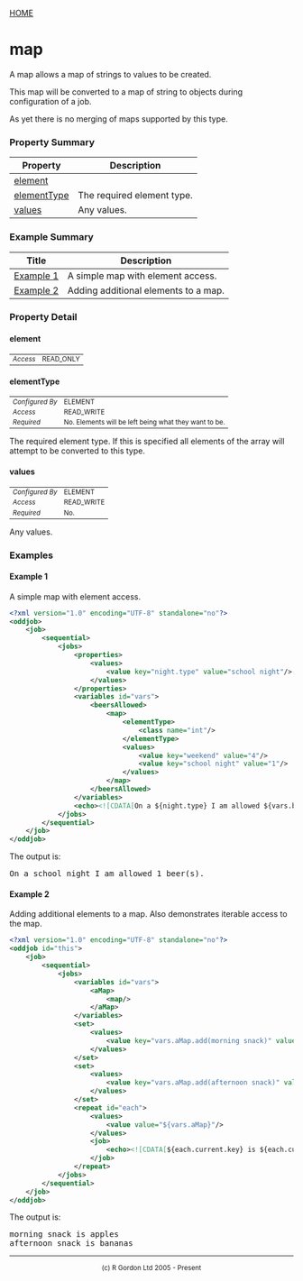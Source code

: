 [HOME](../../../../README.md)
# map

A map allows a map of strings to values to be created.


This map will be converted to a map of string to objects during configuration
of a job.


As yet there is no merging of maps supported by this type.

### Property Summary

| Property | Description |
| -------- | ----------- |
| [element](#propertyelement) |  | 
| [elementType](#propertyelementType) | The required element type. | 
| [values](#propertyvalues) | Any values. | 


### Example Summary

| Title | Description |
| ----- | ----------- |
| [Example 1](#example1) | A simple map with element access. |
| [Example 2](#example2) | Adding additional elements to a map. |


### Property Detail
#### element <a name="propertyelement"></a>

<table style='font-size:smaller'>
      <tr><td><i>Access</i></td><td>READ_ONLY</td></tr>
</table>



#### elementType <a name="propertyelementType"></a>

<table style='font-size:smaller'>
      <tr><td><i>Configured By</i></td><td>ELEMENT</td></tr>
      <tr><td><i>Access</i></td><td>READ_WRITE</td></tr>
      <tr><td><i>Required</i></td><td>No. Elements will be left being what they want to
 be.</td></tr>
</table>

The required element type. If this is specified
all elements of the array will attempt to be converted to this type.

#### values <a name="propertyvalues"></a>

<table style='font-size:smaller'>
      <tr><td><i>Configured By</i></td><td>ELEMENT</td></tr>
      <tr><td><i>Access</i></td><td>READ_WRITE</td></tr>
      <tr><td><i>Required</i></td><td>No.</td></tr>
</table>

Any values.


### Examples
#### Example 1 <a name="example1"></a>

A simple map with element access.

```xml
<?xml version="1.0" encoding="UTF-8" standalone="no"?>
<oddjob>
    <job>
        <sequential>
            <jobs>
                <properties>
                    <values>
                        <value key="night.type" value="school night"/>
                    </values>
                </properties>
                <variables id="vars">
                    <beersAllowed>
                        <map>
                            <elementType>
                                <class name="int"/>
                            </elementType>
                            <values>
                                <value key="weekend" value="4"/>
                                <value key="school night" value="1"/>
                            </values>
                        </map>
                    </beersAllowed>
                </variables>
                <echo><![CDATA[On a ${night.type} I am allowed ${vars.beersAllowed.element(${night.type})} beer(s).]]></echo>
            </jobs>
        </sequential>
    </job>
</oddjob>

```


The output is:

<pre>
On a school night I am allowed 1 beer(s).</pre>


#### Example 2 <a name="example2"></a>

Adding additional elements to a map. Also demonstrates iterable access
to the map.

```xml
<?xml version="1.0" encoding="UTF-8" standalone="no"?>
<oddjob id="this">
    <job>
        <sequential>
            <jobs>
                <variables id="vars">
                    <aMap>
                        <map/>
                    </aMap>
                </variables>
                <set>
                    <values>
                        <value key="vars.aMap.add(morning snack)" value="apples"/>
                    </values>
                </set>
                <set>
                    <values>
                        <value key="vars.aMap.add(afternoon snack)" value="bananas"/>
                    </values>
                </set>
                <repeat id="each">
                    <values>
                        <value value="${vars.aMap}"/>
                    </values>
                    <job>
                        <echo><![CDATA[${each.current.key} is ${each.current.value}]]></echo>
                    </job>
                </repeat>
            </jobs>
        </sequential>
    </job>
</oddjob>

```


The output is:

<pre>
morning snack is apples
afternoon snack is bananas
</pre>



-----------------------

<div style='font-size: smaller; text-align: center;'>(c) R Gordon Ltd 2005 - Present</div>
